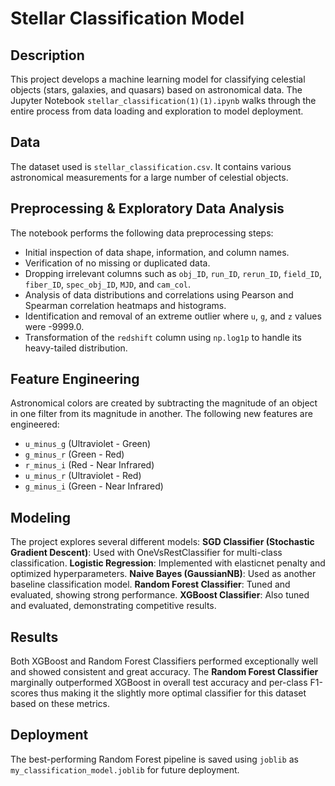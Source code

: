 # Stellar Classification Model

## Description

This project develops a machine learning model for classifying celestial objects (stars, galaxies, and quasars) based on astronomical data. The Jupyter Notebook `stellar_classification(1)(1).ipynb` walks through the entire process from data loading and exploration to model deployment.

## Data

The dataset used is `stellar_classification.csv`. It contains various astronomical measurements for a large number of celestial objects.

## Preprocessing & Exploratory Data Analysis

The notebook performs the following data preprocessing steps:
* Initial inspection of data shape, information, and column names.
* Verification of no missing or duplicated data.
* Dropping irrelevant columns such as `obj_ID`, `run_ID`, `rerun_ID`, `field_ID`, `fiber_ID`, `spec_obj_ID`, `MJD`, and `cam_col`.
* Analysis of data distributions and correlations using Pearson and Spearman correlation heatmaps and histograms.
* Identification and removal of an extreme outlier where `u`, `g`, and `z` values were -9999.0.
* Transformation of the `redshift` column using `np.log1p` to handle its heavy-tailed distribution.

## Feature Engineering

Astronomical colors are created by subtracting the magnitude of an object in one filter from its magnitude in another. The following new features are engineered:
* `u_minus_g` (Ultraviolet - Green)
* `g_minus_r` (Green - Red)
* `r_minus_i` (Red - Near Infrared)
* `u_minus_r` (Ultraviolet - Red)
* `g_minus_i` (Green - Near Infrared)

## Modeling

The project explores several different models:
**SGD Classifier (Stochastic Gradient Descent)**: Used with OneVsRestClassifier for multi-class classification.
**Logistic Regression**: Implemented with elasticnet penalty and optimized hyperparameters.
**Naive Bayes (GaussianNB)**: Used as another baseline classification model.
**Random Forest Classifier**: Tuned and evaluated, showing strong performance.
**XGBoost Classifier**: Also tuned and evaluated, demonstrating competitive results.

## Results

Both XGBoost and Random Forest Classifiers performed exceptionally well and showed consistent and great accuracy. The **Random Forest Classifier** marginally outperformed XGBoost in overall test accuracy and per-class F1-scores thus making it the slightly more optimal classifier for this dataset based on these metrics.

## Deployment

The best-performing Random Forest pipeline is saved using `joblib` as `my_classification_model.joblib` for future deployment.
